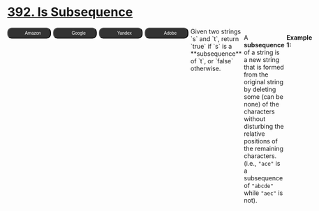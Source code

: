# [392. Is Subsequence](https://leetcode.com/problems/is-subsequence/description/)

<div id="companyTagContainer" style="display: flex; flex-direction: row; margin-bottom: 20px; gap: 5px; margin-top: 10px;"><button style="display: flex; align-items: center; justify-content: center; min-width: 100px; height: 25px; padding: 1px; border-radius: 10px; font-size: 10px; background-color: rgb(51, 51, 51); color: rgb(255, 255, 255);" fdprocessedid="evzoa"><img src="https://logo.clearbit.com/amazon.com" style="height: 12px; width: 12px; margin-right: 5px;">Amazon</button><button style="display: flex; align-items: center; justify-content: center; min-width: 100px; height: 25px; padding: 1px; border-radius: 10px; font-size: 10px; background-color: rgb(51, 51, 51); color: rgb(255, 255, 255);" fdprocessedid="7330h"><img src="https://logo.clearbit.com/google.com" style="height: 12px; width: 12px; margin-right: 5px;">Google</button><button style="display: flex; align-items: center; justify-content: center; min-width: 100px; height: 25px; padding: 1px; border-radius: 10px; font-size: 10px; background-color: rgb(51, 51, 51); color: rgb(255, 255, 255);" fdprocessedid="yzfn3v"><img src="https://logo.clearbit.com/yandex.com" style="height: 12px; width: 12px; margin-right: 5px;">Yandex</button><button style="display: flex; align-items: center; justify-content: center; min-width: 100px; height: 25px; padding: 1px; border-radius: 10px; font-size: 10px; background-color: rgb(51, 51, 51); color: rgb(255, 255, 255);" fdprocessedid="85ufbw"><img src="https://logo.clearbit.com/adobe.com" style="height: 12px; width: 12px; margin-right: 5px;">Adobe</button>Given two strings `s` and `t`, return `true` if `s` is a **subsequence**  of `t`, or `false` otherwise.

A **subsequence** of a string is a new string that is formed from the original string by deleting some (can be none) of the characters without disturbing the relative positions of the remaining characters. (i.e., `"ace"` is a subsequence of `"abcde"` while `"aec"` is not).

**Example 1:**

<pre style="display: block;">Input: s = "abc", t = "ahbgdc"
Output: true
```

**Example 2:** 
<pre style="display: block;">Input: s = "axc", t = "ahbgdc"
Output: false
```

**Constraints:** 

- `0 <= s.length <= 100`
- `0 <= t.length <= 10^4`
- `s` and `t` consist only of lowercase English letters.

**Follow up:**  Suppose there are lots of incoming `s`, say `s<sub>1</sub>, s<sub>2</sub>, ..., s<sub>k</sub>` where `k >= 10^9`, and you want to check one by one to see if `t` has its subsequence. In this scenario, how would you change your code?
